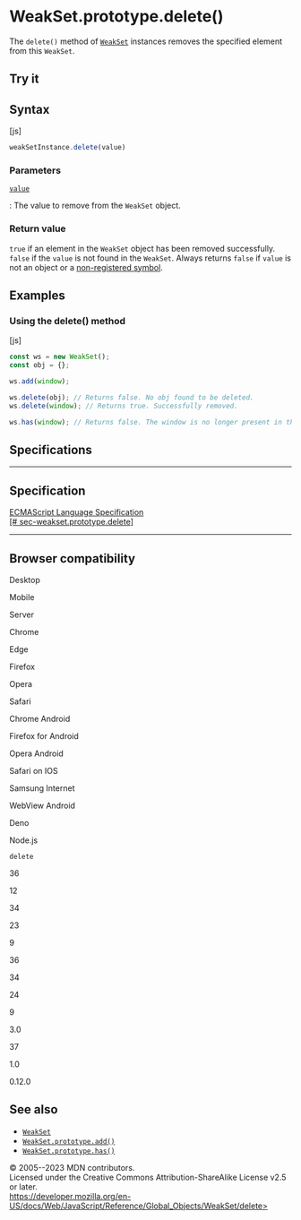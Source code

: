 WeakSet.prototype.delete()
==========================

 
The `delete()` method of [`WeakSet`](../weakset) instances removes the
specified element from this `WeakSet`.


 
Try it 
------

 



 
Syntax
------

 
 
 
[js]


```js
weakSetInstance.delete(value)
```




 
### Parameters

 

[`value`](#value)

:   The value to remove from the `WeakSet` object.



 
### Return value 

 
`true` if an element in the `WeakSet` object has been removed
successfully. `false` if the `value` is not found in the `WeakSet`.
Always returns `false` if `value` is not an object or a [non-registered
symbol](../symbol#shared_symbols_in_the_global_symbol_registry).



 
Examples
--------


 
### Using the delete() method 

 
 
 
[js]


```js
const ws = new WeakSet();
const obj = {};

ws.add(window);

ws.delete(obj); // Returns false. No obj found to be deleted.
ws.delete(window); // Returns true. Successfully removed.

ws.has(window); // Returns false. The window is no longer present in the WeakSet.
```




Specifications
--------------

 
  -------------------------------------------------------------------------------------------------------------------------------
  Specification
  -------------------------------------------------------------------------------------------------------------------------------
  [ECMAScript Language Specification\
  [\#
  sec-weakset.prototype.delete]](https://tc39.es/ecma262/multipage/keyed-collections.html#sec-weakset.prototype.delete)

  -------------------------------------------------------------------------------------------------------------------------------


Browser compatibility 
---------------------

 


Desktop

Mobile

Server

Chrome

Edge

Firefox

Opera

Safari

Chrome Android

Firefox for Android

Opera Android

Safari on IOS

Samsung Internet

WebView Android

Deno

Node.js

`delete`

36

12

34

23

9

36

34

24

9

3.0

37

1.0

0.12.0

 
See also 
--------

 
-   [`WeakSet`](../weakset)
-   [`WeakSet.prototype.add()`](add)
-   [`WeakSet.prototype.has()`](has)



 
© 2005--2023 MDN contributors.\
Licensed under the Creative Commons Attribution-ShareAlike License v2.5
or later.\
https://developer.mozilla.org/en-US/docs/Web/JavaScript/Reference/Global_Objects/WeakSet/delete>

